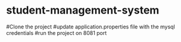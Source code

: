 # student-management-system
 
#Clone the project
#update application.properties file with the mysql credentials
#run the project on 8081 port
